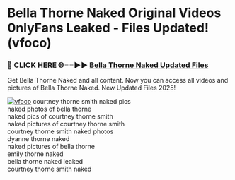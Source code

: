 # Bella Thorne Naked Original Videos 0nlyFans Leaked - Files Updated! (vfoco)

<h3>🔴 CLICK HERE 🌐==►► <a href="https://tinyurl.com/yckcrads" rel="nofollow">Bella Thorne Naked Updated Files</a></h3>

Get Bella Thorne Naked and all content. Now you can access all videos and pictures of Bella Thorne Naked. New Updated Files 2025!

[![vfoco](https://i.imgur.com/hpKpOFt.gif)](https://tinyurl.com/yckcrads)
courtney thorne smith naked pics<br>
naked photos of bella thorne<br>
naked pics of courtney thorne smith<br>
naked pictures of courtney thorne smith<br>
courtney thorne smith naked photos<br>
dyanne thorne naked<br>
naked pictures of bella thorne<br>
emily thorne naked<br>
bella thorne naked leaked<br>
courtney thorne smith naked